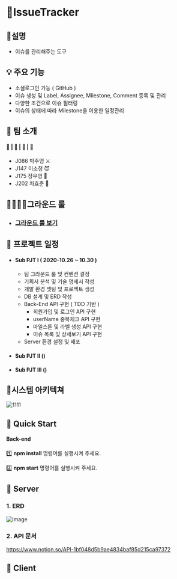 # 🎯IssueTracker



## 🤔설명   

- 이슈를 관리해주는 도구



## 💡 주요 기능   

- 소셜로그인 가능 ( GitHub )
- 이슈 생성 및 Label, Assignee, Milestone, Comment 등록 및 관리
- 다양한 조건으로 이슈 필터링
- 이슈의 상태에 따라 Milestone을 이용한 일정관리




## 🤝 팀 소개   

#### 👦 | 👩 | 👨 | 👲

- J086 박주영 ⚔️
- J147 이소정 😈
- J175 장우영 🌌
- J202 차효준 🐶



## 👨‍👩‍👦‍👦그라운드 룰

- ### [그라운드 룰 보기](https://github.com/boostcamp-2020/IssueTracker-26/wiki/%ED%8C%80-%EA%B7%B8%EB%9D%BC%EC%9A%B4%EB%93%9C-%EB%A3%B0-&-%EC%BB%A8%EB%B2%A4%EC%85%98)



## 📆 프로젝트 일정   

- #### Sub PJT I    ( 2020-10.26 ~ 10.30 )

  - 팀 그라운드 룰 및 컨벤션 결정
  - 기획서 분석 및 기술 명세서 작성
  - 개발 환경 셋팅 및 프로젝트 생성
  - DB 설계 및 ERD 작성
  - Back-End API 구현 ( TDD 기반 )
    - 회원가입 및 로그인 API 구현
    - userName 중복체크 API 구현
    - 마일스톤 및 라벨 생성 API 구현
    - 이슈 목록 및 상세보기 API 구현
  - Server 환경 설정  및 배포

- #### Sub PJT II   ()

  

- #### Sub PJT III  ()



## 📝시스템 아키텍쳐

![1111](https://user-images.githubusercontent.com/52816790/97554003-843c9700-1a19-11eb-9e4e-a673bdc56843.jpg)



## 🏃 Quick Start

#### Back-end

:one:  **npm install** 명령어를 실행시켜 주세요.

:two:  **npm start** 명령어를 실행시켜 주세요.



## 🔴 Server

### 1. ERD

![image](https://user-images.githubusercontent.com/44664867/97531923-9d811b80-19f8-11eb-821d-9e954811d3dc.png)

### 2. API 문서

https://www.notion.so/API-1bf048d5b9ae4834baf85d215ca97372

## 🔵 Client
